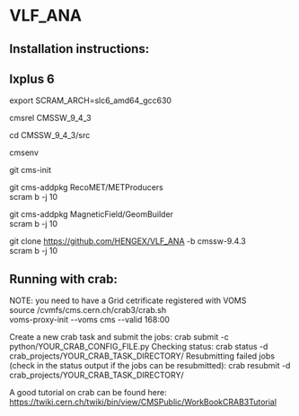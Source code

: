 # VLF_ANA

## Installation instructions:

## lxplus 6  
export SCRAM_ARCH=slc6_amd64_gcc630

cmsrel CMSSW_9_4_3

cd CMSSW_9_4_3/src

cmsenv

git cms-init  

git cms-addpkg RecoMET/METProducers  
scram b -j 10  

git cms-addpkg MagneticField/GeomBuilder  
scram b -j 10  

git clone https://github.com/HENGEX/VLF_ANA -b cmssw-9.4.3  
scram b -j 10  


## Running with crab:  
NOTE: you need to have a Grid cetrificate registered with VOMS   
source /cvmfs/cms.cern.ch/crab3/crab.sh  
voms-proxy-init --voms cms --valid 168:00  

Create a new crab task and submit the jobs:
crab submit -c python/YOUR_CRAB_CONFIG_FILE.py
Checking status:
crab status -d crab_projects/YOUR_CRAB_TASK_DIRECTORY/
Resubmitting failed jobs (check in the status output if the jobs can be resubmitted):
crab resubmit -d crab_projects/YOUR_CRAB_TASK_DIRECTORY/

A good tutorial on crab can be found here: https://twiki.cern.ch/twiki/bin/view/CMSPublic/WorkBookCRAB3Tutorial
